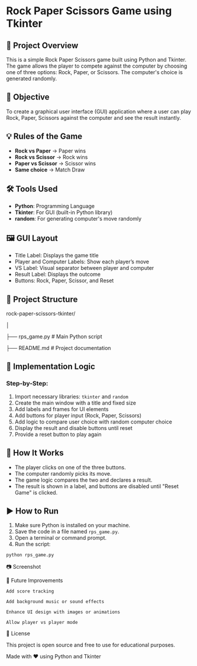 # Rock Paper Scissors Game using Tkinter

## 🧩 Project Overview
This is a simple Rock Paper Scissors game built using Python and Tkinter. The game allows the player to compete against the computer by choosing one of three options: Rock, Paper, or Scissors. The computer's choice is generated randomly.

## 🎯 Objective
To create a graphical user interface (GUI) application where a user can play Rock, Paper, Scissors against the computer and see the result instantly.

## 💡 Rules of the Game
- **Rock vs Paper** → Paper wins  
- **Rock vs Scissor** → Rock wins  
- **Paper vs Scissor** → Scissor wins  
- **Same choice** → Match Draw  

## 🛠️ Tools Used
- **Python**: Programming Language
- **Tkinter**: For GUI (built-in Python library)
- **random**: For generating computer's move randomly

## 🖼️ GUI Layout
- Title Label: Displays the game title
- Player and Computer Labels: Show each player’s move
- VS Label: Visual separator between player and computer
- Result Label: Displays the outcome
- Buttons: Rock, Paper, Scissor, and Reset

## 📁 Project Structure
rock-paper-scissors-tkinter/

│

├── rps_game.py # Main Python script

├── README.md # Project documentation


## 🧠 Implementation Logic

### Step-by-Step:
1. Import necessary libraries: `tkinter` and `random`
2. Create the main window with a title and fixed size
3. Add labels and frames for UI elements
4. Add buttons for player input (Rock, Paper, Scissors)
5. Add logic to compare user choice with random computer choice
6. Display the result and disable buttons until reset
7. Provide a reset button to play again

## 🔁 How It Works
- The player clicks on one of the three buttons.
- The computer randomly picks its move.
- The game logic compares the two and declares a result.
- The result is shown in a label, and buttons are disabled until "Reset Game" is clicked.

## ▶️ How to Run
1. Make sure Python is installed on your machine.
2. Save the code in a file named `rps_game.py`.
3. Open a terminal or command prompt.
4. Run the script:
```bash
python rps_game.py

```
📷 Screenshot

📌 Future Improvements

    Add score tracking

    Add background music or sound effects

    Enhance UI design with images or animations

    Allow player vs player mode

📄 License

This project is open source and free to use for educational purposes.

Made with ❤️ using Python and Tkinter
